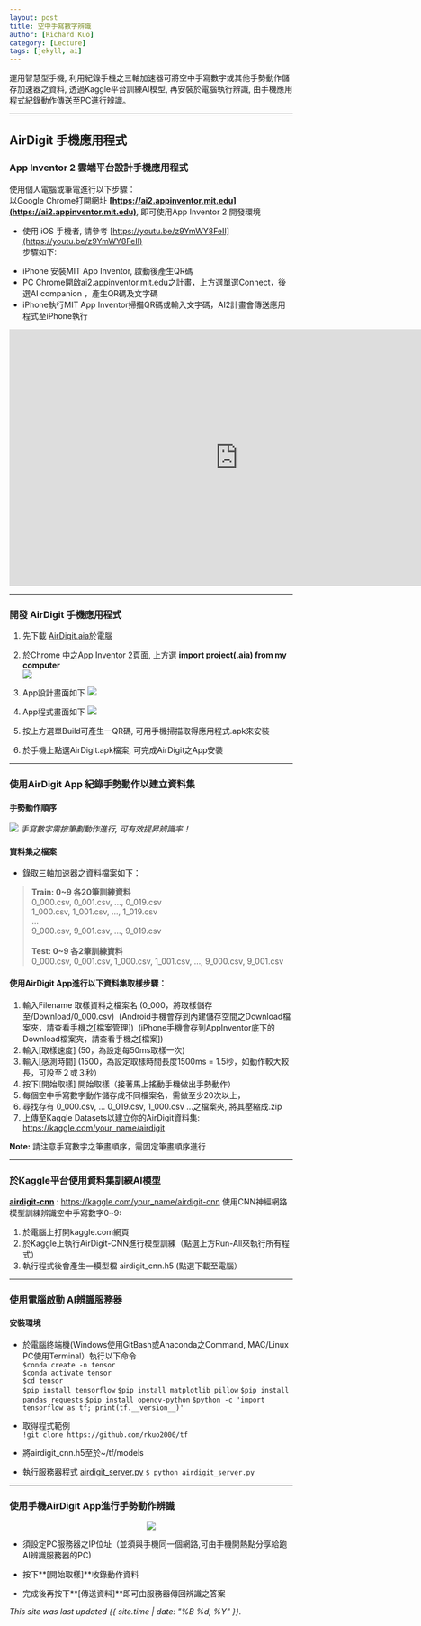 ```yaml
---
layout: post
title: 空中手寫數字辨識
author: [Richard Kuo]
category: [Lecture]
tags: [jekyll, ai]
---
```


運用智慧型手機, 利用紀錄手機之三軸加速器可將空中手寫數字或其他手勢動作儲存加速器之資料, 透過Kaggle平台訓練AI模型,
再安裝於電腦執行辨識, 由手機應用程式紀錄動作傳送至PC進行辨識。

---
## AirDigit 手機應用程式

### App Inventor 2 雲端平台設計手機應用程式
使用個人電腦或筆電進行以下步驟：<br />
以Google Chrome打開網址 **[https://ai2.appinventor.mit.edu](https://ai2.appinventor.mit.edu)**, 即可使用App Inventor 2 開發環境

* 使用 iOS 手機者, 請參考 [https://youtu.be/z9YmWY8FeII](https://youtu.be/z9YmWY8FeII)<br />
  步驟如下:
 - iPhone 安裝MIT App Inventor, 啟動後產生QR碼
 - PC Chrome開啟ai2.appinventor.mit.edu之計畫，上方選單選Connect，後選AI companion ，產生QR碼及文字碼
 - iPhone執行MIT App Inventor掃描QR碼或輸入文字碼，AI2計畫會傳送應用程式至iPhone執行
<iframe width="811" height="456" src="https://www.youtube.com/embed/z9YmWY8FeII" title="YouTube video player" frameborder="0" allow="accelerometer; autoplay; clipboard-write; encrypted-media; gyroscope; picture-in-picture" allowfullscreen></iframe>

---
### 開發 AirDigit 手機應用程式
1. 先下載 [AirDigit.aia](https://drive.google.com/file/d/1bKW38dGtjk3XkeMbiFFcalfw-CyR1rTM/view?usp=sharing)於電腦<br />
2. 於Chrome 中之App Inventor 2頁面, 上方選 **import project(.aia) from my computer**<br />
![](https://github.com/rkuo2000/Robotics/blob/gh-pages/images/AI2_import_aia.png?raw=true)

3. App設計畫面如下
![](https://github.com/rkuo2000/Robotics/blob/gh-pages/images/AI2_AirDigit_design.png?raw=true)

4. App程式畫面如下
![](https://github.com/rkuo2000/Robotics/blob/gh-pages/images/AI2_AirDigit_block.png?raw=true)

5. 按上方選單Build可產生一QR碼, 可用手機掃描取得應用程式.apk來安裝
6. 於手機上點選AirDigit.apk檔案, 可完成AirDigit之App安裝

---
### 使用AirDigit App 紀錄手勢動作以建立資料集
#### 手勢動作順序
![](https://github.com/rkuo2000/Robotics/blob/gh-pages/images/AirDigit_dataset.png?raw=true)
*手寫數字需按筆劃動作進行, 可有效提昇辨識率！*<br />

#### 資料集之檔案
* 錄取三軸加速器之資料檔案如下：<br />
> **Train: 0~9 各20筆訓練資料**<br />
> 0_000.csv, 0_001.csv, …, 0_019.csv<br />
> 1_000.csv, 1_001.csv, …, 1_019.csv<br />
> …<br />
> 9_000.csv, 9_001.csv, …, 9_019.csv<br />
> <br />
> **Test: 0~9 各2筆訓練資料**<br />
> 0_000.csv, 0_001.csv, 1_000.csv, 1_001.csv, …, 9_000.csv, 9_001.csv<br />

#### 使用AirDigit App進行以下資料集取樣步驟：
1. 輸入Filename 取樣資料之檔案名 (0_000，將取樣儲存至/Download/0_000.csv)
 (Android手機會存到內建儲存空間之Download檔案夾，請查看手機之[檔案管理])
 (iPhone手機會存到AppInventor底下的Download檔案夾，請查看手機之[檔案])
2. 輸入[取樣速度] (50，為設定每50ms取樣一次)
3. 輸入[感測時間] (1500，為設定取樣時間長度1500ms = 1.5秒，如動作較大較長，可設至２或３秒）
4. 按下[開始取樣] 開始取樣（接著馬上搖動手機做出手勢動作）
5. 每個空中手寫數字動作儲存成不同檔案名，需做至少20次以上，
6. 尋找存有 0_000.csv, ... 0_019.csv, 1_000.csv ...之檔案夾, 將其壓縮成.zip
7. 上傳至Kaggle Datasets以建立你的AirDigit資料集: https://kaggle.com/your_name/airdigit

**Note:** 請注意手寫數字之筆畫順序，需固定筆畫順序進行

---
### 於Kaggle平台使用資料集訓練AI模型
**[airdigit-cnn](https://kaggle.com/rkuo2000/airdigt-cnn)** : https://kaggle.com/your_name/airdigit-cnn
使用CNN神經網路模型訓練辨識空中手寫數字0~9:
1. 於電腦上打開kaggle.com網頁
2. 於Kaggle上執行AirDigit-CNN進行模型訓練（點選上方Run-All來執行所有程式）
3. 執行程式後會產生一模型檔 airdigit_cnn.h5 (點選下載至電腦）

---
### 使用電腦啟動 AI辨識服務器

#### 安裝環境
* 於電腦終端機(Windows使用GitBash或Anaconda之Command, MAC/Linux PC使用Terminal）執行以下命令<br />
`$conda create -n tensor`<br />
`$conda activate tensor`<br />
`$cd tensor`<br />
`$pip install tensorflow`
`$pip install matplotlib pillow`
`$pip install pandas requests`
`$pip install opencv-python`
`$python -c 'import tensorflow as tf; print(tf.__version__)'`

* 取得程式範例<br />
`!git clone https://github.com/rkuo2000/tf`<br />

* 將airdigit_cnn.h5至於~/tf/models

* 執行服務器程式 [airdigit_server.py](https://github.com/rkuo2000/tf/blob/master/airdigit_server.py)
`$ python airdigit_server.py`

---
### 使用手機AirDigit App進行手勢動作辨識
<p align="center"><img src="https://github.com/rkuo2000/Robotics/blob/gh-pages/images/AirDigit_app.png?raw=true"></p>

* 須設定PC服務器之IP位址（並須與手機同一個網路,可由手機開熱點分享給跑AI辨識服務器的PC)

* 按下**[開始取樣]**收錄動作資料

* 完成後再按下**[傳送資料]**即可由服務器傳回辨識之答案




*This site was last updated {{ site.time | date: "%B %d, %Y" }}.*


